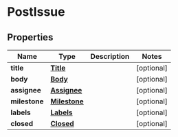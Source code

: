 # PostIssue

## Properties
Name | Type | Description | Notes
------------ | ------------- | ------------- | -------------
**title** | [**Title**](Title.md) |  |  [optional]
**body** | [**Body**](Body.md) |  |  [optional]
**assignee** | [**Assignee**](Assignee.md) |  |  [optional]
**milestone** | [**Milestone**](Milestone.md) |  |  [optional]
**labels** | [**Labels**](Labels.md) |  |  [optional]
**closed** | [**Closed**](Closed.md) |  |  [optional]
